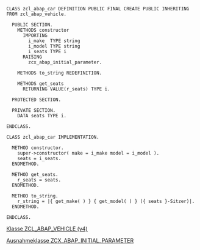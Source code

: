 
```abap
CLASS zcl_abap_car DEFINITION PUBLIC FINAL CREATE PUBLIC INHERITING FROM zcl_abap_vehicle.

  PUBLIC SECTION.
    METHODS constructor
      IMPORTING
        i_make  TYPE string
        i_model TYPE string
        i_seats TYPE i
      RAISING
        zcx_abap_initial_parameter.

    METHODS to_string REDEFINITION.

    METHODS get_seats
      RETURNING VALUE(r_seats) TYPE i.

  PROTECTED SECTION.

  PRIVATE SECTION.
    DATA seats TYPE i.

ENDCLASS.

CLASS zcl_abap_car IMPLEMENTATION.

  METHOD constructor.
    super->constructor( make = i_make model = i_model ).
    seats = i_seats.
  ENDMETHOD.

  METHOD get_seats.
    r_seats = seats.
  ENDMETHOD.

  METHOD to_string.
    r_string = |{ get_make( ) } { get_model( ) } ({ seats }-Sitzer)|.
  ENDMETHOD.
  
ENDCLASS.
```

[Klasse ZCL_ABAP_VEHICLE (v4)](vehicle/v4/class_zcl_abap_vehicle.md)

[Ausnahmeklasse ZCX_ABAP_INITIAL_PARAMETER](class_zcx_abap_initial_parameter.md)
